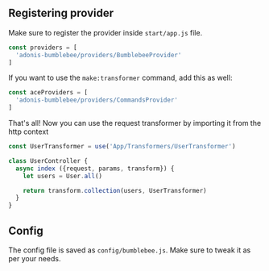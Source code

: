 ## Registering provider

Make sure to register the provider inside `start/app.js` file.

```js
const providers = [
  'adonis-bumblebee/providers/BumblebeeProvider'
]
```

If you want to use the `make:transformer` command, add this as well:

```js
const aceProviders = [
  'adonis-bumblebee/providers/CommandsProvider'
]
```

That's all! Now you can use the request transformer by importing it from the http context

```js
const UserTransformer = use('App/Transformers/UserTransformer')

class UserController {
  async index ({request, params, transform}) {
    let users = User.all()

    return transform.collection(users, UserTransformer)
  }
}
```

## Config

The config file is saved as `config/bumblebee.js`. Make sure to tweak it as per your needs.